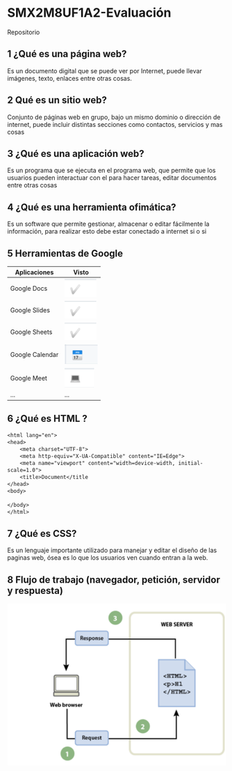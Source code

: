 # SMX2M8UF1A2-Evaluación
Repositorio

## 1 ¿Qué es una página web?

Es un documento digital que se puede ver por Internet, puede llevar imágenes, texto, enlaces entre otras cosas.

## 2 Qué es un sitio web?

Conjunto de páginas web en grupo, bajo un mismo dominio o dirección de internet, puede incluir distintas secciones como contactos, servicios y mas cosas


## 3 ¿Qué es una aplicación web?

Es un programa que se ejecuta en el programa web, que permite que los usuarios pueden interactuar con el para hacer tareas, editar documentos entre otras cosas

## 4 ¿Qué es una herramienta ofimática?

Es un software que permite gestionar, almacenar o editar fácilmente la información, para realizar esto debe estar conectado a internet si o si 

## 5 Herramientas de Google

| Aplicaciones | Visto |
|--------------|-------|
| Google Docs  | ![TICK](https://github.com/DiegooMonteroo/SMX2M8UF1A2-Evaluaci-n/blob/main/Captura%20de%20pantalla%202024-09-27%20152658.png) |
| Google Slides |![TICK](https://github.com/DiegooMonteroo/SMX2M8UF1A2-Evaluaci-n/blob/main/Captura%20de%20pantalla%202024-09-27%20152658.png) |
| Google Sheets |![TICK](https://github.com/DiegooMonteroo/SMX2M8UF1A2-Evaluaci-n/blob/main/Captura%20de%20pantalla%202024-09-27%20152658.png) |
| Google Calendar |![CALENDARIO](https://github.com/DiegooMonteroo/SMX2M8UF1A2-Evaluaci-n/blob/main/Captura%20de%20pantalla%202024-09-27%20153121.png) |
| Google Meet |![ordenador](https://github.com/DiegooMonteroo/SMX2M8UF1A2-Evaluaci-n/blob/main/Captura%20de%20pantalla%202024-09-27%20153532.png) |
| ... | ... |

## 6 ¿Qué es HTML ?

```<!DOCTYPE html>
<html lang="en">
<head> 
	<meta charset="UTF-8">
	<meta http-equiv="X-UA-Compatible" content="IE=Edge">
	<meta name="viewport" content="width=device-width, initial-scale=1.0">
	<title>Document</title
</head>
<body>

</body>
</html>
```
## 7 ¿Qué es CSS?

Es un lenguaje importante utilizado para manejar y editar el diseño de las paginas web, ósea es lo que los usuarios ven cuando entran a la web.


## 8 Flujo de trabajo (navegador, petición, servidor y respuesta)

![Captura2](https://github.com/DiegooMonteroo/SMX2M8UF1A2-Evaluaci-n/blob/main/Captura%202.png)

